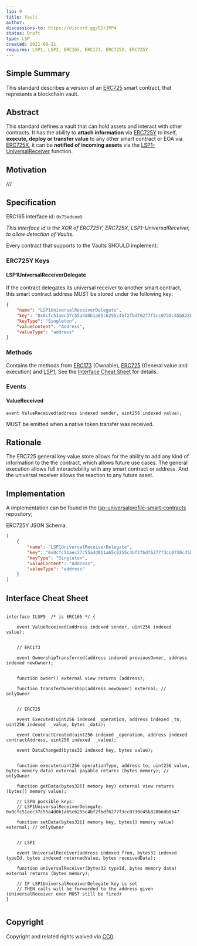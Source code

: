 ```yaml
---
lip: 9
title: Vault
author: 
discussions-to: https://discord.gg/E2rJPP4
status: Draft
type: LSP
created: 2021-09-21
requires: LSP1, LSP2, ERC165, ERC173, ERC725X, ERC725Y
---
```



## Simple Summary

This standard describes a version of an [ERC725](https://github.com/ethereum/EIPs/blob/master/EIPS/eip-725.md) smart contract, that represents a blockchain vault.
 
## Abstract

This standard defines a vault that can hold assets and interact with other contracts. It has the ability to **attach information** via [ERC725Y](https://github.com/ethereum/EIPs/blob/master/EIPS/eip-725.md#erc725y) to itself, **execute, deploy or transfer value** to any other smart contract or EOA via [ERC725X](https://github.com/ethereum/EIPs/blob/master/EIPS/eip-725.md#erc725x), it can be **notified of incoming assets** via the [LSP1-UniversalReceiver](https://github.com/lukso-network/LIPs/blob/master/LSPs/LSP-1-UniversalReceiver.md) function.


## Motivation

///

## Specification

ERC165 interface id: `0x75edcee5`

_This interface id is the XOR of ERC725Y, ERC725X, LSP1-UniversalReceiver, to allow detection of Vaults._

Every contract that supports to the Vaults SHOULD implement:

### ERC725Y Keys


#### LSP1UniversalReceiverDelegate

If the contract delegates its universal receiver to another smart contract,
this smart contract address MUST be stored under the following key:

```json
{
    "name": "LSP1UniversalReceiverDelegate",
    "key": "0x0cfc51aec37c55a4d0b1a65c6255c4bf2fbdf6277f3cc0730c45b828b6db8b47",
    "keyType": "Singleton",
    "valueContent": "Address",
    "valueType": "address"
}
```

### Methods

Contains the methods from [ERC173](https://github.com/ethereum/EIPs/blob/master/EIPS/eip-173.md) (Ownable), [ERC725](https://github.com/ethereum/EIPs/blob/master/EIPS/eip-725.md) (General value and execution) and [LSP1](https://github.com/lukso-network/LIPs/blob/master/LSPs/LSP-1-UniversalReceiver.md), 
See the [Interface Cheat Sheet](#interface-cheat-sheet) for details.

### Events

#### ValueReceived

```solidity
event ValueReceived(address indexed sender, uint256 indexed value);
```

MUST be emitted when a native token transfer was received.


## Rationale

The ERC725 general key value store allows for the ability to add any kind of information to the the contract, which allows future use cases. The general execution allows full interactebility with any smart contract or address. And the universal receiver allows the reaction to any future asset.

## Implementation

A implementation can be found in the [lsp-universalprofile-smart-contracts](https://github.com/lukso-network/lsp-universalprofile-smart-contracts/tree/main/contracts/LSP9Vault) repository;

ERC725Y JSON Schema:

```json
[
    {
        "name": "LSP1UniversalReceiverDelegate",
        "key": "0x0cfc51aec37c55a4d0b1a65c6255c4bf2fbdf6277f3cc0730c45b828b6db8b47",
        "keyType": "Singleton",
        "valueContent": "Address",
        "valueType": "address"
    }
]
```

## Interface Cheat Sheet

```solidity

interface ILSP9  /* is ERC165 */ {

    event ValueReceived(address indexed sender, uint256 indexed value);
         
    
    // ERC173
    
    event OwnershipTransferred(address indexed previousOwner, address indexed newOwner);


    function owner() external view returns (address);
    
    function transferOwnership(address newOwner) external; // onlyOwner

    
    // ERC725
      
    event Executed(uint256 indexed _operation, address indexed _to, uint256 indexed  _value, bytes _data);
        
    event ContractCreated(uint256 indexed _operation, address indexed contractAddress, uint256 indexed  _value);
    
    event DataChanged(bytes32 indexed key, bytes value);
    
    
    function execute(uint256 operationType, address to, uint256 value, bytes memory data) external payable returns (bytes memory); // onlyOwner
    
    function getData(bytes32[] memory key) external view returns (bytes[] memory value);
    
    // LSP0 possible keys:
    // LSP1UniversalReceiverDelegate: 0x0cfc51aec37c55a4d0b1a65c6255c4bf2fbdf6277f3cc0730c45b828b6db8b47
    
    function setData(bytes32[] memory key, bytes[] memory value) external; // onlyOwner
        
    
    // LSP1

    event UniversalReceiver(address indexed from, bytes32 indexed typeId, bytes indexed returnedValue, bytes receivedData);

    function universalReceiver(bytes32 typeId, bytes memory data) external returns (bytes memory);
    
    // IF LSP1UniversalReceiverDelegate key is set
    // THEN calls will be forwarded to the address given (UniversalReceiver even MUST still be fired)
}


```

## Copyright

Copyright and related rights waived via [CC0](https://creativecommons.org/publicdomain/zero/1.0/).